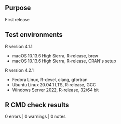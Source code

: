 ## Purpose

First release

## Test environments

R version 4.1.1

* macOS 10.13.6 High Sierra, R-release, brew
*	macOS 10.13.6 High Sierra, R-release, CRAN's setup

R version 4.2.1

* Fedora Linux, R-devel, clang, gfortran
* Ubuntu Linux 20.04.1 LTS, R-release, GCC
* Windows Server 2022, R-release, 32/64 bit

## R CMD check results

0 errors | 0 warnings | 0 notes
